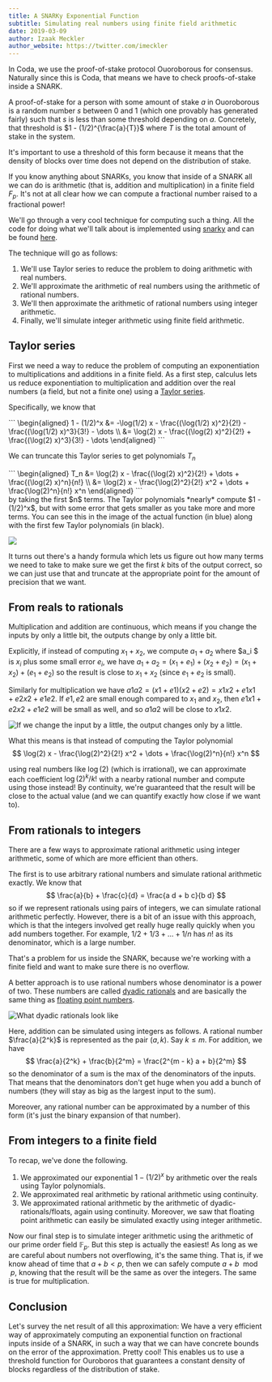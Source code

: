 ```yaml
---
title: A SNARKy Exponential Function
subtitle: Simulating real numbers using finite field arithmetic
date: 2019-03-09
author: Izaak Meckler
author_website: https://twitter.com/imeckler
---
```


In Coda, we use the proof-of-stake protocol Ouoroborous for consensus.
Naturally since this is Coda, that means we have to check proofs-of-stake inside
a SNARK.

A proof-of-stake for a person with some amount of stake $a$
in Ouoroborous is a random number $s$ between 0 and 1
(which one provably has generated fairly) such that $s$ is
less than some threshold depending on $a$. Concretely, that
threshold is $1 - (1/2)^{\frac{a}{T}}$ where $T$ is the total amount of
stake in the system.

It's important to use a threshold of this form because it means that the density
of blocks over time does not depend on the distribution of stake.

If you know anything about SNARKs, you know that inside of a SNARK all we
can do is arithmetic (that is, addition and multiplication) in a finite field $F_p$. It's not at
all clear how we can compute a fractional number raised to a fractional power!

We'll go through a very cool technique for computing such a thing.
All the code for doing what we'll talk about is implemented using
[snarky](https://github.com/o1-labs/snarky) and can be found [here](https://github.com/CodaProtocol/coda/pull/1822).

The technique will go as follows:

1. We'll use Taylor series to reduce the problem to doing arithmetic with
  real numbers.
2. We'll approximate the arithmetic of real numbers using the arithmetic
  of rational numbers.
3. We'll then approximate the arithmetic of rational numbers using integer
  arithmetic.
4. Finally, we'll simulate integer arithmetic using finite field
  arithmetic.

## Taylor series

First we need a way to reduce the problem of computing an exponentiation to
multiplications and additions in a finite field. As a first step, calculus
lets us reduce exponentiation to multiplication and addition over the
real numbers (a field, but not a finite one) using a [Taylor series]().

Specifically, we know that

<div class="katex-block">
```
\begin{aligned}
  1 - (1/2)^x
  &= -\log(1/2) x - \frac{(\log(1/2) x)^2}{2!} - \frac{(\log(1/2) x)^3}{3!} - \dots \\
  &= \log(2) x - \frac{(\log(2) x)^2}{2!} + \frac{(\log(2) x)^3}{3!} - \dots
\end{aligned}
```
</div>

We can truncate this Taylor series to get polynomials $T_n$
<div class="katex-block">
```
\begin{aligned}
  T_n
  &= \log(2) x - \frac{(\log(2) x)^2}{2!} + \dots + \frac{(\log(2) x)^n}{n!} \\
  &= \log(2) x - \frac{\log(2)^2}{2!} x^2 + \dots + \frac{\log(2)^n}{n!} x^n
\end{aligned}
```
</div>
by taking the first $n$ terms. The Taylor polynomials *nearly* compute
$1 - (1/2)^x$, but with some error that gets smaller as you take more and more
terms. You can see this in the image of the actual function (in blue) along with the
first few Taylor polynomials (in black).

![](/static/blog/taylor/taylor-polys.png)

It turns out there's a handy formula which lets us figure out how
many terms we need to take to make sure we get the first
$k$ bits of the output correct, so we can just use that and truncate at
the appropriate point for the amount of precision that we want.


## From reals to rationals

Multiplication and addition are continuous, which means if you change the
inputs by only a little bit, the outputs change by only a little bit.

Explicitly, if instead of computing $x_1 + x_2$, we compute
$a_1 + a_2$ where $a_i $ is $x_i$ plus some small error $e_i$, we have
$a_1 + a_2 = (x_1 + e_1) + (x_2 + e_2) = (x_1 + x_2) + (e_1 + e_2)$ so
the result is close to $x_1 + x_2$ (since $e_1 + e_2$ is small).

Similarly for multiplication we have
$a1 a2 = (x1 + e1)(x2 + e2) = x1 x2 + e1 x1 + e2 x2 + e1 e2$.
If $e1, e2$ are small enough compared to $x_1$ and $x_2$,
then $e1 x1 + e2 x2 + e1 e2$ will be small as well, and so
$a1 a2$ will be close to $x1 x2$.

![If we change the input by a little, the output changes only by a little.](https://upload.wikimedia.org/wikipedia/commons/d/d5/Epsilon-delta_limit.svg)

What this means is that instead of computing the Taylor polynomial
$$
  \log(2) x - \frac{\log(2)^2}{2!} x^2 + \dots + \frac{\log(2)^n}{n!} x^n
$$

using real numbers like $\log(2)$ (which is irrational), we can approximate
each coefficient $\log(2)^k / k!$ with a nearby rational number and compute
using those instead! By continuity, we're guaranteed that the result will
be close to the actual value (and we can quantify exactly how close if we
want to).

## From rationals to integers

There are a few ways to approximate rational arithmetic using integer arithmetic,
some of which are more efficient than others.

The first is to use arbitrary rational numbers and simulate rational arithmetic exactly.
We know that
$$
\frac{a}{b} + \frac{c}{d} = \frac{a d + b c}{b d}
$$
so if we represent rationals using pairs of integers, we can simulate rational
arithmetic perfectly. However, there is a bit of an issue with this approach, which
is that the integers involved get really huge really quickly when you add numbers together.
For example,  $1/2 + 1/3 + \dots + 1/n$ has $n!$ as its denominator, which is a large number.

That's a problem for us inside the SNARK, because we're working with a finite field and
want to make sure there is no overflow.

A better approach is to use rational numbers whose denominator is a power of two.
These numbers are called [dyadic rationals](https://en.wikipedia.org/wiki/Dyadic_rational) and are basically the same thing as
[floating point numbers](https://en.wikipedia.org/wiki/Floating-point_arithmetic).

![What dyadic rationals look like](https://upload.wikimedia.org/wikipedia/commons/thumb/2/2f/Dyadic_rational.svg/1200px-Dyadic_rational.svg.png)

Here,
addition can be simulated using integers as follows. A rational number $\frac{a}{2^k}$
is represented as the pair $(a, k)$. Say $k \leq m$. For addition, we have
$$
\frac{a}{2^k} + \frac{b}{2^m} = \frac{2^{m - k} a + b}{2^m}
$$
so the denominator of a sum is the max of the denominators of the inputs.
That means that the denominators don't get huge when you add a bunch of numbers (they
will stay as big as the largest input to the sum).

Moreover, any rational number can be approximated by a number of this form (it's just
the binary expansion of that number).

## From integers to a finite field

To recap, we've done the following.

1. We approximated our exponential $1 - (1/2)^x$ by arithmetic over the reals
  using Taylor polynomials.
2. We approximated real arithmetic by rational arithmetic using continuity.
3. We approximated rational arithmetic by the arithmetic of dyadic-rationals/floats,
  again using continuity. Moreover, we saw that floating point arithmetic can easily
  be simulated exactly using integer arithmetic.

Now our final step is to simulate integer arithmetic using the arithmetic of
our prime order field $\mathbb{F}_p$. But this step is actually the easiest!
As long as we are careful about numbers not overflowing, it's the same thing.
That is, if we know ahead of time that $a + b < p$, then we can safely
compute $a + b \mod p$, knowing that the result will be the same as over the integers.
The same is true for multiplication.

## Conclusion

Let's survey the net result of all this approximation: We have a very efficient way
of approximately computing an exponential function on fractional inputs inside of a SNARK,
in such a way that we can have concrete bounds on the error of the approximation. Pretty cool!
This enables us to use a threshold function for Ouroboros that guarantees a constant density
of blocks regardless of the distribution of stake.
